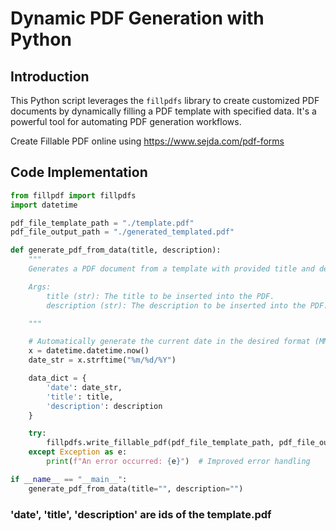 # Dynamic PDF Generation with Python

## Introduction

This Python script leverages the `fillpdfs` library to create customized PDF documents by dynamically filling a PDF template with specified data. It's a powerful tool for automating PDF generation workflows.

Create Fillable PDF online using https://www.sejda.com/pdf-forms

## Code Implementation

```python
from fillpdf import fillpdfs
import datetime

pdf_file_template_path = "./template.pdf"
pdf_file_output_path = "./generated_templated.pdf"

def generate_pdf_from_data(title, description):
    """
    Generates a PDF document from a template with provided title and description.

    Args:
        title (str): The title to be inserted into the PDF.
        description (str): The description to be inserted into the PDF.

    """

    # Automatically generate the current date in the desired format (MM/DD/YYYY)
    x = datetime.datetime.now()
    date_str = x.strftime("%m/%d/%Y")

    data_dict = {
        'date': date_str,
        'title': title,
        'description': description
    }

    try:
        fillpdfs.write_fillable_pdf(pdf_file_template_path, pdf_file_output_path, data_dict, flatten=True)
    except Exception as e:
        print(f"An error occurred: {e}")  # Improved error handling

if __name__ == "__main__":
    generate_pdf_from_data(title="", description="")

```

### 'date', 'title', 'description' are ids of the template.pdf
